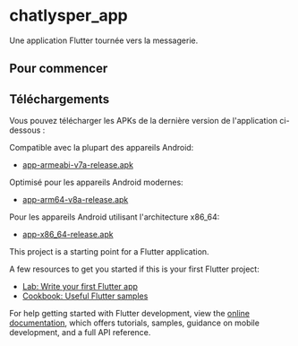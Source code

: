 # chatlysper_app

Une application Flutter tournée vers la messagerie.

## Pour commencer

## Téléchargements

Vous pouvez télécharger les APKs de la dernière version de l'application ci-dessous :

Compatible avec la plupart des appareils Android:
- [app-armeabi-v7a-release.apk](/app-armeabi-v7a-release.apk)

Optimisé pour les appareils Android modernes:
- [app-arm64-v8a-release.apk](build/app/outputs/apk/release/app-arm64-v8a-release.apk)

Pour les appareils Android utilisant l'architecture x86_64:
- [app-x86_64-release.apk](build/app/outputs/apk/release/app-x86_64-release.apk)


This project is a starting point for a Flutter application.

A few resources to get you started if this is your first Flutter project:

- [Lab: Write your first Flutter app](https://docs.flutter.dev/get-started/codelab)
- [Cookbook: Useful Flutter samples](https://docs.flutter.dev/cookbook)

For help getting started with Flutter development, view the
[online documentation](https://docs.flutter.dev/), which offers tutorials,
samples, guidance on mobile development, and a full API reference.
